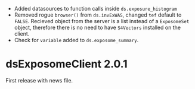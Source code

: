 + Added datasources to function calls inside `ds.exposure_histogram`
+ Removed rogue `browser()` from `ds.invExWAS`, changed `tef` default to `FALSE`. Recieved object from the server is a list instead of a `ExposomeSet` object, therefore there is no need to have `S4Vectors` installed on the client.
+ Check for `variable` added to `ds.exposome_summary`.

# dsExposomeClient 2.0.1


First release with news file.
